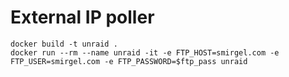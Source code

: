 # External IP poller

    docker build -t unraid .
    docker run --rm --name unraid -it -e FTP_HOST=smirgel.com -e FTP_USER=smirgel.com -e FTP_PASSWORD=$ftp_pass unraid

